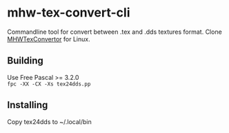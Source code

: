 # mhw-tex-convert-cli
Commandline tool for convert between .tex and .dds textures format.
Clone <a href="https://github.com/JodoZT/MHWTexConvertor" rel="nofollow">MHWTexConvertor</a> for Linux.
<h2>Building</h2>
Use Free Pascal >= 3.2.0<br>
<code>fpc -XX -CX -Xs tex24dds.pp</code>
<h2>Installing</h2>
Copy tex24dds to ~/.local/bin
